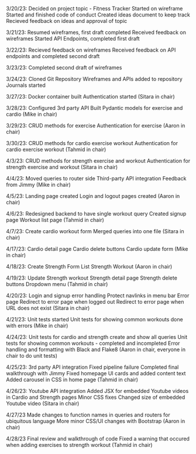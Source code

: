 3/20/23:
Decided on project topic - Fitness Tracker
Started on wireframe
Started and finished code of conduct
Created ideas document to keep track
Recieved feedback on ideas and approval of topic

3/21/23:
Resumed wireframes, first draft completed
Received feedback on wireframes
Started API Endpoints, completed first draft

3/22/23:
Recieved feedback on wireframes
Received feedback on API endpoints and completed second draft

3/23/23:
Completed second draft of wireframes

3/24/23:
Cloned Git Repository
Wireframes and APIs added to repository
Journals started

3/27/23:
Docker container built
Authentication started
(Sitara in chair)

3/28/23:
Configured 3rd party API
Built Pydantic models for exercise and cardio
(Mike in chair)

3/29/23:
CRUD methods for exercise
Authentication for exercise
(Aaron in chair)

3/30/23:
CRUD methods for cardio exercise workout
Authentication for cardio exercise workout
(Tahmid in chair)

4/3/23:
CRUD methods for strength exercise and workout
Authentication for strength exercise and workout
(Sitara in chair)

4/4/23:
Moved queries to router side
Third-party API integration
Feedback from Jimmy
(Mike in chair)

4/5/23:
Landing page created
Login and logout pages created
(Aaron in chair)

4/6/23:
Redesigned backend to have single workout query
Created signup page
Workout list page
(Tahmid in chair)

4/7/23:
Create cardio workout form
Merged queries into one file
(Sitara in chair)

4/17/23:
Cardio detail page
Cardio delete buttons
Cardio update form
(Mike in chair)

4/18/23:
Create Strength Form
List Strength Workout
(Aaron in chair)

4/19/23:
Update Strength workout
Strength detail page
Strength delete buttons
Dropdown menu
(Tahmid in chair)

4/20/23:
Login and signup error handling
Protect navlinks in menu bar
Error page
Redirect to error page when logged out
Redirect to error page when URL does not exist
(Sitara in chair)

4/21/23:
Unit tests started
Unit tests for showing common workouts done with errors
(Mike in chair)

4/24/23:
Unit tests for cardio and strength create and show all queries
Unit tests for showing common workouts - completed and incompleted
Error handling and formatting with Black and Flake8
(Aaron in chair, everyone in chair to do unit tests)

4/25/23:
3rd party API integration
Fixed pipeline failure
Completed final walkthrough with Jimmy
Fixed homepage UI cards and added content text
Added carousel in CSS in home page
(Tahmid in chair)

4/26/23:
Youtube API integration
Added JSX for embedded Youtube videos in Cardio and Strength pages
Minor CSS fixes
Changed size of embedded Youtube video
(Sitara in chair)

4/27/23
Made changes to function names in queries and routers for ubiquitous language
More minor CSS/UI changes with Bootstrap
(Aaron in chair)

4/28/23
Final review and walkthrough of code
Fixed a warning that occured when adding exercises to strength workout
(Tahmid in chair)
